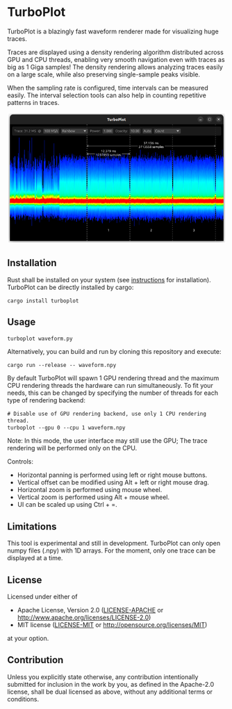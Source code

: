# TurboPlot

TurboPlot is a blazingly fast waveform renderer made for visualizing huge traces.

Traces are displayed using a density rendering algorithm distributed across GPU and CPU threads, enabling very smooth navigation even with traces as big as 1 Giga samples! The density rendering allows analyzing traces easily on a large scale, while also preserving single-sample peaks visible.

When the sampling rate is configured, time intervals can be measured easily. The interval selection tools can also help in counting repetitive patterns in traces.

![screenshot](screenshot.png)

## Installation

Rust shall be installed on your system (see [instructions](https://www.rust-lang.org/tools/install) for installation).
TurboPlot can be directly installed by cargo:

```
cargo install turboplot
```

## Usage

```
turboplot waveform.py
```

Alternatively, you can build and run by cloning this repository and execute:

```
cargo run --release -- waveform.npy
```

By default TurboPlot will spawn 1 GPU rendering thread and the maximum CPU rendering threads the hardware can run simultaneously. To fit your needs, this can be changed by specifying the number of threads for each type of rendering backend:

```
# Disable use of GPU rendering backend, use only 1 CPU rendering thread.
turboplot --gpu 0 --cpu 1 waveform.npy
```

Note: In this mode, the user interface may still use the GPU; The trace rendering will be performed only on the CPU.

Controls:
- Horizontal panning is performed using left or right mouse buttons.
- Vertical offset can be modified using Alt + left or right mouse drag.
- Horizontal zoom is performed using mouse wheel.
- Vertical zoom is performed using Alt + mouse wheel.
- UI can be scaled up using Ctrl + =.

## Limitations

This tool is experimental and still in development. TurboPlot can only open numpy files (.npy) with 1D arrays. For the moment, only one trace can be displayed at a time.

## License

Licensed under either of

 * Apache License, Version 2.0
   ([LICENSE-APACHE](LICENSE-APACHE) or http://www.apache.org/licenses/LICENSE-2.0)
 * MIT license
   ([LICENSE-MIT](LICENSE-MIT) or http://opensource.org/licenses/MIT)

at your option.

## Contribution

Unless you explicitly state otherwise, any contribution intentionally submitted
for inclusion in the work by you, as defined in the Apache-2.0 license, shall be
dual licensed as above, without any additional terms or conditions.
